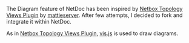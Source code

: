 The Diagram feature of NetDoc has been inspired by [Netbox Topology Views Plugin](https://github.com/mattieserver/netbox-topology-views "Netbox Topology Views Plugin") by [mattieserver](https://github.com/mattieserver "mattieserver"). After few attempts, I decided to fork and integrate it within NetDoc.

As in [Netbox Topology Views Plugin](https://github.com/mattieserver/netbox-topology-views "Netbox Topology Views Plugin"), [vis.js](https://visjs.org/ "vis.js") is used to draw diagrams.
